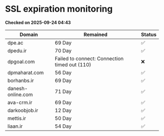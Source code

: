 # SSL expiration monitoring

**Checked on 2025-09-24 04:43**

| Domain | Remained | Status       |
|--------|----------|--------------|
| dpe.ac     | 69 Day   | ✅ |
| dpedu.ir     | 70 Day   | ✅ |
| dpgoal.com     | Failed to connect: Connection timed out (110)       | ❌ |
| dpmaharat.com     | 56 Day   | ✅ |
| borhanbs.ir     | 69 Day   | ✅ |
| danesh-online.com     | 71 Day   | ✅ |
| ava-crm.ir     | 69 Day   | ✅ |
| darkoobjob.ir     | 12 Day   | ✅ |
| mettis.ir     | 50 Day   | ✅ |
| liaan.ir     | 54 Day   | ✅ |

